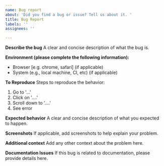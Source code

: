 ```yaml
---
name: Bug report
about: 'Did you find a bug or issue? Tell us about it. '
title: Bug Report
labels: ''
assignees: ''

---
```


**Describe the bug**
A clear and concise description of what the bug is.

**Environment (please complete the following information):**
 - Browser [e.g. chrome, safari] (if applicable)
 - System (e.g., local machine, CI, etc) (if applicable)

**To Reproduce**
Steps to reproduce the behavior:
1. Go to '...'
2. Click on '....'
3. Scroll down to '....'
4. See error

**Expected behavior**
A clear and concise description of what you expected to happen.

**Screenshots**
If applicable, add screenshots to help explain your problem.

**Additional context**
Add any other context about the problem here.

**Documentation Issues**
If this bug is related to documentation, please provide details here.
